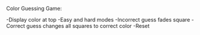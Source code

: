 Color Guessing Game:

-Display color at top
-Easy and hard modes
-Incorrect guess fades square
-Correct guess changes all squares to correct color
-Reset